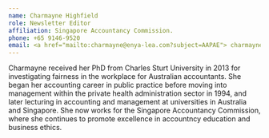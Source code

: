 ```yaml
---
name: Charmayne Highfield  
role: Newsletter Editor
affiliation: Singapore Accountancy Commission.  
phone: +65 9146-9520  
email: <a href="mailto:charmayne@enya-lea.com?subject=AAPAE"> charmayne@enya-lea.com </a>
--- 
```


Charmayne received her PhD from Charles Sturt University in 2013 for investigating fairness in the workplace for Australian accountants. She began her accounting career in public practice before moving into management within the private health administration sector in 1994, and later lecturing in accounting and management at universities in Australia and Singapore. She now works for the Singapore Accountancy Commission, where she continues to promote excellence in accountncy education and business ethics.
